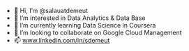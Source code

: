 - 👋 Hi, I’m @salauatdemeut
- 👀 I’m interested in Data Analytics & Data Base 
- 🌱 I’m currently learning Data Science in Coursera
- 💞️ I’m looking to collaborate on Google Cloud Management
- 📫 www.linkedin.com/in/sdemeut

<!---
salauatdemeut/salauatdemeut is a ✨ special ✨ repository because its `README.md` (this file) appears on your GitHub profile.
You can click the Preview link to take a look at your changes.
--->

